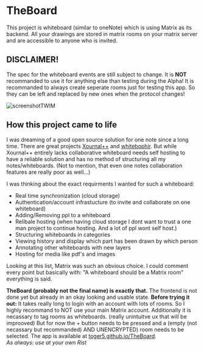 
# TheBoard
This project is whiteboard (similar to oneNote) which is
using Matrix as its backend. All your drawings are stored in matrix rooms
on your matrix server and are accessible to anyone who is invited.

## DISCLAIMER!
The spec for the whiteboard events are still subject to change. It is **NOT** recommanded to use it for anything else than testing during the Alpha!
It is recommanded to always create seperate rooms just for testing this app. So they can be left and replaced by new ones when the protocol changes!

![screenshotTWIM](https://user-images.githubusercontent.com/16718859/127622513-0c31b50d-effb-49d3-be7f-a7102084d8d3.png)

## How this project came to life
I was dreaming of a good open source solution for one note since a long time.
There are great projects [Xournal++](https://xournalpp.github.io/) and [whitebophir](https://github.com/lovasoa/whitebophir).
But while Xournal++ entirely lacks collaborative whiteboard needs self hosting to have a reliable solution and has no method of structuring all my notes/whiteboards. (Not to mention, that even one notes collaboration features are really poor as well...)

I was thinking about the exact requirments I wanted for such a whiteboard:
 - Real time synchronization (cloud storage)
 - Authentication/account infrastucture (to invite and collaborate on one whiteboard)
 - Adding/Removing ppl to a whiteboard
 - Relibale hosting (when having cloud storage I dont want to trust a one man project to continue hosting. And a lot of ppl wont self host.)
 - Structuring whiteboards in categories
 - Viewing history and display which part has been drawn by which person
 - Annotating other whiteboards with new layers
 - Hosting for media like pdf's and images

Looking at this list, Matrix was such an obvious choice. I could comment every point but basically with: "A whiteboard should be a Matrix room" everything is said.

**TheBoard (probably not the final name) is exactly that.** The frontend is not done yet but already in an okay looking and usable state.
**Before trying it out:** It takes really long to login with an account with lots of rooms. So I highly recommand to NOT use your main Matrix account.
Additionally it is necassary to tag rooms as whiteboards. (really unintuitve ux that will be improoved) But for now the + button needs to be pressed and a (empty (not necassary but recommanded) AND UNENCRYPTED) room needs to be selected.
The app is available at [toger5.github.io/TheBoard](toger5.github.io/TheBoard). \
_As always: use at your own Rist_
